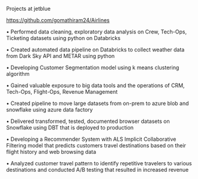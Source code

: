 Projects at jetblue



https://github.com/gomathiram24/Airlines





•	Performed data cleaning, exploratory data analysis on Crew, Tech-Ops, Ticketing datasets using python on Databricks



•	Created automated data pipeline on Databricks to collect weather data from Dark Sky API and METAR using python



•	Developing Customer Segmentation model using k means clustering algorithm



•	Gained valuable exposure to big data tools and the operations of CRM, Tech-Ops, Flight-Ops, Revenue Management



•	Created pipeline to move large datasets from on-prem to azure blob and snowflake using azure data factory



•	Delivered transformed, tested, documented browser datasets on Snowflake using DBT that is deployed to production



•	Developing a Recommender System with ALS Implicit Collaborative Filtering model that predicts customers travel destinations based on their flight history and web browsing data



•	Analyzed customer travel pattern to identify repetitive travelers to various destinations and conducted A/B testing that resulted in increased revenue


